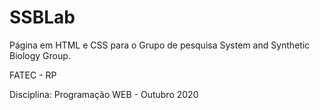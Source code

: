 # SSBLab

Página em HTML e CSS para o Grupo de pesquisa System and Synthetic Biology Group.


FATEC - RP

Disciplina: Programação WEB - Outubro 2020

